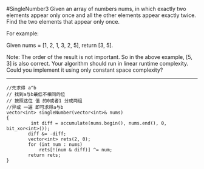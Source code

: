 #SingleNumber3
Given an array of numbers nums, in which exactly two elements appear only once and all the other elements appear exactly twice.
Find the two elements that appear only once.

For example:

Given nums = [1, 2, 1, 3, 2, 5], return [3, 5].

Note:
The order of the result is not important. So in the above example, [5, 3] is also correct.
Your algorithm should run in linear runtime complexity. Could you implement it using only constant space complexity?



---


```
//先求得 a^b
// 找到a与b最低不相同的位
// 按照这位 值 的0或者1 分成两组 
//异或 一遍 即可求得a与b
vector<int> singleNumber(vector<int>& nums)
{
         int diff = accumulate(nums.begin(), nums.end(), 0, bit_xor<int>());
        diff &= -diff;
        vector<int> rets(2, 0);
        for (int num : nums)
            rets[!(num & diff)] ^= num;
        return rets;
}
```